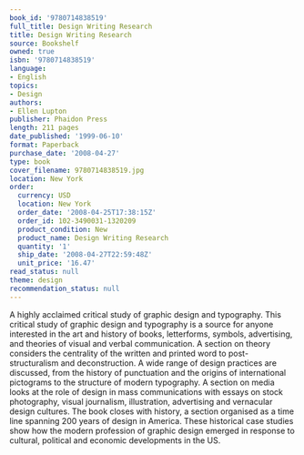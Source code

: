 ```yaml
---
book_id: '9780714838519'
full_title: Design Writing Research
title: Design Writing Research
source: Bookshelf
owned: true
isbn: '9780714838519'
language:
- English
topics:
- Design
authors:
- Ellen Lupton
publisher: Phaidon Press
length: 211 pages
date_published: '1999-06-10'
format: Paperback
purchase_date: '2008-04-27'
type: book
cover_filename: 9780714838519.jpg
location: New York
order:
  currency: USD
  location: New York
  order_date: '2008-04-25T17:38:15Z'
  order_id: 102-3490031-1320209
  product_condition: New
  product_name: Design Writing Research
  quantity: '1'
  ship_date: '2008-04-27T22:59:48Z'
  unit_price: '16.47'
read_status: null
theme: design
recommendation_status: null
---
```

A highly acclaimed critical study of graphic design and typography. This critical study of graphic design and typography is a source for anyone interested in the art and history of books, letterforms, symbols, advertising, and theories of visual and verbal communication. A section on theory considers the centrality of the written and printed word to post-structuralism and deconstruction. A wide range of design practices are discussed, from the history of punctuation and the origins of international pictograms to the structure of modern typography. A section on media looks at the role of design in mass communications with essays on stock photography, visual journalism, illustration, advertising and vernacular design cultures. The book closes with history, a section organised as a time line spanning 200 years of design in America. These historical case studies show how the modern profession of graphic design emerged in response to cultural, political and economic developments in the US.

